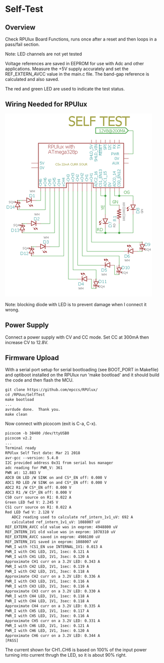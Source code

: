 # Self-Test

## Overview

Check RPUlux Board Functions, runs once after a reset and then loops in a pass/fail section.

Note: LED channels are not yet tested

Voltage references are saved in EEPROM for use with Adc and other applications. Measure the +5V supply accurately and set the REF_EXTERN_AVCC value in the main.c file. The band-gap reference is calculated and also saved.

The red and green LED are used to indicate the test status.

## Wiring Needed for RPUlux

![Wiring](./Setup/SelfTestWiring.png)

Note: blocking diode with LED is to prevent damage when I connect it wrong.


## Power Supply

Connect a power supply with CV and CC mode. Set CC at 300mA then increase CV to 12.8V.


## Firmware Upload

With a serial port setup for serial bootloading (see BOOT_PORT in Makefile) and optiboot installed on the RPUlux run 'make bootload' and it should build the code and then flash the MCU.

``` 
git clone https://github.com/epccs/RPUlux/
cd /RPUux/SelfTest
make bootload
...
avrdude done.  Thank you.
make clean
``` 

Now connect with picocom (exit is C-a, C-x). 

``` 
picocom -b 38400 /dev/ttyUSB0
picocom v2.2
...
Terminal ready
RPUlux Self Test date: Mar 21 2018
avr-gcc --version: 5.4.0
I2C provided address 0x31 from serial bus manager
adc reading for PWR_V: 361
PWR at: 12.883 V
ADC0 GN LED /W SINK on and CS*_EN off: 0.000 V
ADC1 RD LED /W SINK on and CS*_EN off: 0.000 V
ADC2 R1 /W CS*_EN off: 0.000 V
ADC3 R1 /W CS*_EN off: 0.000 V
CS0 curr source on R1: 0.022 A
Green LED fwd V: 2.245 V
CS1 curr source on R1: 0.022 A
Red LED fwd V: 2.128 V
   ADC2 reading used to calculate ref_intern_1v1_uV: 692 A
   calculated ref_intern_1v1_uV: 1088007 uV
REF_EXTERN_AVCC old value was in eeprom: 4948800 uV
REF_INTERN_1V1 old value was in eeprom: 1078310 uV
REF_EXTERN_AVCC saved in eeprom: 4986100 uV
REF_INTERN_1V1 saved in eeprom: 1088007 uV
PWR_I with !CS1_EN use INTERNAL_1V1: 0.013 A
PWR_I with CH1 LED, 1V1, 1sec: 0.121 A
PWR_I with CH1 LED, 1V1, 3sec: 0.120 A
Approximate CH1 curr on a 3.2V LED: 0.343 A
PWR_I with CH2 LED, 1V1, 1sec: 0.119 A
PWR_I with CH2 LED, 1V1, 3sec: 0.118 A
Approximate CH2 curr on a 3.2V LED: 0.336 A
PWR_I with CH3 LED, 1V1, 1sec: 0.116 A
PWR_I with CH3 LED, 1V1, 3sec: 0.116 A
Approximate CH3 curr on a 3.2V LED: 0.330 A
PWR_I with CH4 LED, 1V1, 1sec: 0.118 A
PWR_I with CH4 LED, 1V1, 3sec: 0.118 A
Approximate CH4 curr on a 3.2V LED: 0.335 A
PWR_I with CH5 LED, 1V1, 1sec: 0.117 A
PWR_I with CH5 LED, 1V1, 3sec: 0.116 A
Approximate CH5 curr on a 3.2V LED: 0.331 A
PWR_I with CH6 LED, 1V1, 1sec: 0.121 A
PWR_I with CH6 LED, 1V1, 3sec: 0.120 A
Approximate CH6 curr on a 3.2V LED: 0.344 A
[PASS]
```

The current shown for CH1..CH6 is based on 100% of the input power turning into current thrugh the LED, so it is about 90% right.
